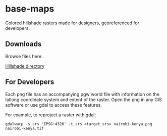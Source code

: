 # base-maps
Colored hillshade rasters made for designers, georeferenced for developers.

## Downloads

Browse files here:

[Hillshade directory](https://github.com/geographyclub/base-maps/tree/main/hillshade/)

## For Developers

Each png file has an accompanying pgw world file with information on the latlong coordinate system and extent of the raster. Open the png in any GIS software or use gdal to access these features.  

For example, to reproject a raster with gdal:  
```shell
gdalwarp -s_srs 'EPSG:4326' -t_srs <target_srs> nairobi-kenya.png nairobi-kenya.tif
```

